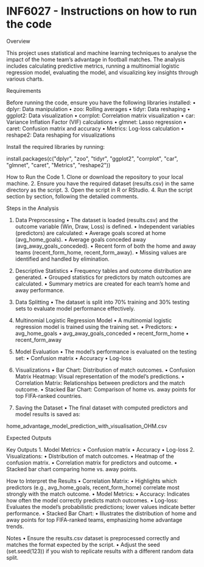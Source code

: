 # INF6027 - Instructions on how to run the code

Overview

This project uses statistical and machine learning techniques to analyse the impact of the home team’s advantage in football matches. The analysis includes calculating predictive metrics, running a multinomial logistic regression model, evaluating the model, and visualizing key insights through various charts.

Requirements

Before running the code, ensure you have the following libraries installed:
	•	dplyr: Data manipulation
	•	zoo: Rolling averages
	•	tidyr: Data reshaping
	•	ggplot2: Data visualization
	•	corrplot: Correlation matrix visualization
	•	car: Variance Inflation Factor (VIF) calculations
	•	glmnet: Lasso regression
	•	caret: Confusion matrix and accuracy
	•	Metrics: Log-loss calculation
	•	reshape2: Data reshaping for visualizations

Install the required libraries by running:

install.packages(c("dplyr", "zoo", "tidyr", "ggplot2", "corrplot", "car", "glmnet", "caret", "Metrics", "reshape2"))

How to Run the Code
	1.	Clone or download the repository to your local machine.
	2.	Ensure you have the required dataset (results.csv) in the same directory as the script.
	3.	Open the script in R or RStudio.
	4.	Run the script section by section, following the detailed comments.

Steps in the Analysis

1. Data Preprocessing
	•	The dataset is loaded (results.csv) and the outcome variable (Win, Draw, Loss) is defined.
	•	Independent variables (predictors) are calculated:
	•	Average goals scored at home (avg_home_goals).
	•	Average goals conceded away (avg_away_goals_conceded).
	•	Recent form of both the home and away teams (recent_form_home, recent_form_away).
	•	Missing values are identified and handled by elimination.

2. Descriptive Statistics
	•	Frequency tables and outcome distribution are generated.
	•	Grouped statistics for predictors by match outcomes are calculated.
	•	Summary metrics are created for each team’s home and away performance.

3. Data Splitting
	•	The dataset is split into 70% training and 30% testing sets to evaluate model performance effectively.

4. Multinomial Logistic Regression Model
	•	A multinomial logistic regression model is trained using the training set.
	•	Predictors:
	•	avg_home_goals
	•	avg_away_goals_conceded
	•	recent_form_home
	•	recent_form_away

5. Model Evaluation
	•	The model’s performance is evaluated on the testing set:
	•	Confusion matrix
	•	Accuracy
	•	Log-loss

6. Visualizations
	•	Bar Chart: Distribution of match outcomes.
	•	Confusion Matrix Heatmap: Visual representation of the model’s predictions.
	•	Correlation Matrix: Relationships between predictors and the match outcome.
	•	Stacked Bar Chart: Comparison of home vs. away points for top FIFA-ranked countries.

7. Saving the Dataset
	•	The final dataset with computed predictors and model results is saved as:

home_advantage_model_prediction_with_visualisation_OHM.csv

Expected Outputs

Key Outputs
	1.	Model Metrics:
	•	Confusion matrix
	•	Accuracy
	•	Log-loss
	2.	Visualizations:
	•	Distribution of match outcomes.
	•	Heatmap of the confusion matrix.
	•	Correlation matrix for predictors and outcome.
	•	Stacked bar chart comparing home vs. away points.

How to Interpret the Results
	•	Correlation Matrix:
	•	Highlights which predictors (e.g., avg_home_goals, recent_form_home) correlate most strongly with the match outcome.
	•	Model Metrics:
	•	Accuracy: Indicates how often the model correctly predicts match outcomes.
	•	Log-loss: Evaluates the model’s probabilistic predictions; lower values indicate better performance.
	•	Stacked Bar Chart:
	•	Illustrates the distribution of home and away points for top FIFA-ranked teams, emphasizing home advantage trends.

Notes
	•	Ensure the results.csv dataset is preprocessed correctly and matches the format expected by the script.
	•	Adjust the seed (set.seed(123)) if you wish to replicate results with a different random data split.
